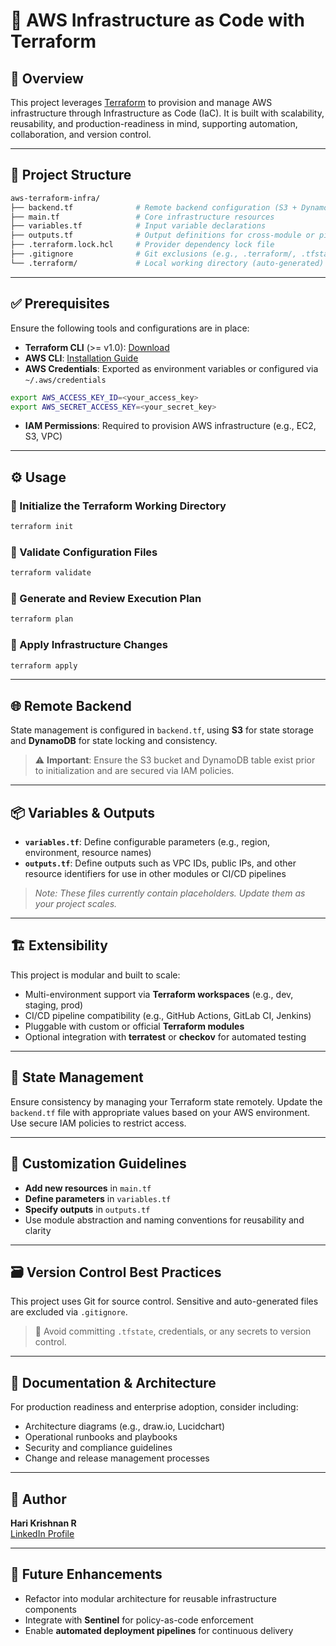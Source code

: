 # 🚀 AWS Infrastructure as Code with Terraform

## 📘 Overview

This project leverages [Terraform](https://www.terraform.io/) to provision and manage AWS infrastructure through Infrastructure as Code (IaC). It is built with scalability, reusability, and production-readiness in mind, supporting automation, collaboration, and version control.

---

## 📁 Project Structure

```bash
aws-terraform-infra/
├── backend.tf              # Remote backend configuration (S3 + DynamoDB)
├── main.tf                 # Core infrastructure resources
├── variables.tf            # Input variable declarations
├── outputs.tf              # Output definitions for cross-module or pipeline usage
├── .terraform.lock.hcl     # Provider dependency lock file
├── .gitignore              # Git exclusions (e.g., .terraform/, .tfstate files)
└── .terraform/             # Local working directory (auto-generated)
```

---

## ✅ Prerequisites

Ensure the following tools and configurations are in place:

- **Terraform CLI** (>= v1.0): [Download](https://developer.hashicorp.com/terraform/downloads)
- **AWS CLI**: [Installation Guide](https://aws.amazon.com/cli/)
- **AWS Credentials**: Exported as environment variables or configured via `~/.aws/credentials`

```bash
export AWS_ACCESS_KEY_ID=<your_access_key>
export AWS_SECRET_ACCESS_KEY=<your_secret_key>
```

- **IAM Permissions**: Required to provision AWS infrastructure (e.g., EC2, S3, VPC)

---

## ⚙️ Usage

### 🔹 Initialize the Terraform Working Directory

```bash
terraform init
```

### 🔹 Validate Configuration Files

```bash
terraform validate
```

### 🔹 Generate and Review Execution Plan

```bash
terraform plan
```

### 🔹 Apply Infrastructure Changes

```bash
terraform apply
```

---

## 🌐 Remote Backend

State management is configured in `backend.tf`, using **S3** for state storage and **DynamoDB** for state locking and consistency.

> ⚠️ **Important**: Ensure the S3 bucket and DynamoDB table exist prior to initialization and are secured via IAM policies.

---

## 📦 Variables & Outputs

- **`variables.tf`**: Define configurable parameters (e.g., region, environment, resource names)
- **`outputs.tf`**: Define outputs such as VPC IDs, public IPs, and other resource identifiers for use in other modules or CI/CD pipelines

> *Note: These files currently contain placeholders. Update them as your project scales.*

---

## 🏗️ Extensibility

This project is modular and built to scale:

- Multi-environment support via **Terraform workspaces** (e.g., dev, staging, prod)
- CI/CD pipeline compatibility (e.g., GitHub Actions, GitLab CI, Jenkins)
- Pluggable with custom or official **Terraform modules**
- Optional integration with **terratest** or **checkov** for automated testing

---

## 📌 State Management

Ensure consistency by managing your Terraform state remotely. Update the `backend.tf` file with appropriate values based on your AWS environment. Use secure IAM policies to restrict access.

---

## 🔧 Customization Guidelines

- **Add new resources** in `main.tf`
- **Define parameters** in `variables.tf`
- **Specify outputs** in `outputs.tf`
- Use module abstraction and naming conventions for reusability and clarity

---

## 🗃️ Version Control Best Practices

This project uses Git for source control. Sensitive and auto-generated files are excluded via `.gitignore`.

> 🔐 Avoid committing `.tfstate`, credentials, or any secrets to version control.

---

## 📄 Documentation & Architecture

For production readiness and enterprise adoption, consider including:

- Architecture diagrams (e.g., draw.io, Lucidchart)
- Operational runbooks and playbooks
- Security and compliance guidelines
- Change and release management processes

---

## 👤 Author

**Hari Krishnan R**  
[LinkedIn Profile](https://www.linkedin.com/in/ynothari)

---

## 🚀 Future Enhancements

- Refactor into modular architecture for reusable infrastructure components
- Integrate with **Sentinel** for policy-as-code enforcement
- Enable **automated deployment pipelines** for continuous delivery
